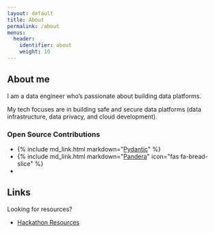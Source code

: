 ```yaml
---
layout: default
title: About
permalink: /about
menus:
  header:
    identifier: about
    weight: 10
---
```


## About me
I am a data engineer who’s passionate about building data platforms.

My tech focuses are in building safe and secure data platforms
(data infrastructure, data privacy, and cloud development).

### Open Source Contributions
* {% include md_link.html markdown="[Pydantic](https://github.com/pydantic/pydantic)" %}
* {% include md_link.html markdown="[Pandera](https://pandera.readthedocs.io/en/stable/)"  icon="fas fa-bread-slice" %}
* 
## Links
Looking for resources?
* [Hackathon Resources](/resources)

